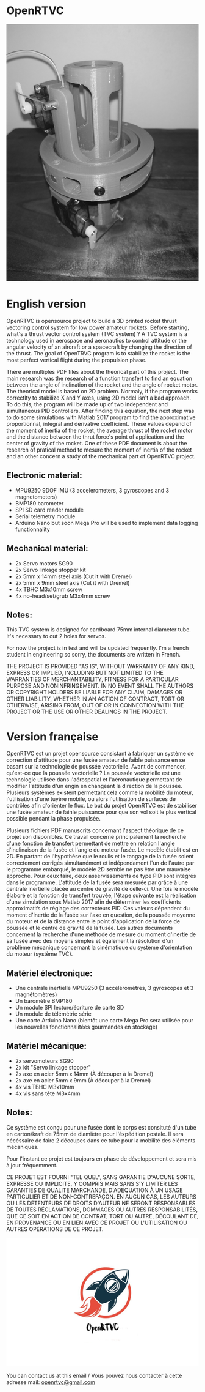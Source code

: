 # OpenRTVC

![TVC 3D printed system](/OpenRTVC.jpg)

# English version
OpenRTVC is opensource project to build a 3D printed rocket thrust vectoring control system for low power amateur rockets.
Before starting, what's a thrust vector control system (TVC system) ? A TVC system is a technology used in aerospace and aeronautics to control attitude or the angular velocity of an aircraft or a spacecraft by changing the direction of the thrust. The goal of OpenTRVC program is to stabilize the rocket is the most perfect vertical flight during the propulsion phase.

There are multiples PDF files about the theorical part of this project. The main research was the research of a function transfert to find an equation between the angle of inclination of the rocket and the angle of rocket motor. The theorical model is based on 2D problem. Normaly, if the program works correctlty to stabilize X and Y axes, using 2D model isn't a bad approach. To do this, the program will be made up of two independent and simultaneous PID controllers. After finding this equation, the next step was to do some simulations with Matlab 2017 program to find the approximative proportionnal, integral and derivative coefficient. These values depend of the moment of inertia of the rocket, the average thrust of the rocket motor and the distance between the thrut force's point of application and the center of gravity of the rocket. One of these PDF document is about the research of pratical method to mesure the moment of inertia of the rocket and an other concern a study of the mechanical part of OpenRTVC project.

## Electronic material:
  - MPU9250 9DOF IMU (3 accelerometers, 3 gyroscopes and 3 magnetometers)
  - BMP180 barometer
  - SPI SD card reader module
  - Serial telemetry module
  - Arduino Nano but soon Mega Pro will be used to implement data logging functionnality

## Mechanical material:
  - 2x Servo motors SG90
  - 2x Servo linkage stopper kit
  - 2x 5mm x 14mm steel axis (Cut it with Dremel)
  - 2x 5mm x 9mm steel axis (Cut it with Dremel)
  - 4x TBHC M3x10mm screw
  - 4x no-head/set/grub M3x4mm screw

## Notes:
This TVC system is designed for cardboard 75mm internal diameter tube. It's necessary to cut 2 holes for servos.

For now the project is in test and will be updated frequently. I'm a french student in engineering so sorry, the documents are written in French.

THE PROJECT IS PROVIDED "AS IS", WITHOUT WARRANTY OF ANY KIND, EXPRESS OR IMPLIED, INCLUDING BUT NOT LIMITED TO THE WARRANTIES OF MERCHANTABILITY, FITNESS FOR A PARTICULAR PURPOSE AND NONINFRINGEMENT. IN NO EVENT SHALL THE AUTHORS OR COPYRIGHT HOLDERS BE LIABLE FOR ANY CLAIM, DAMAGES OR OTHER LIABILITY, WHETHER IN AN ACTION OF CONTRACT, TORT OR OTHERWISE, ARISING FROM, OUT OF OR IN CONNECTION WITH THE PROJECT OR THE USE OR OTHER DEALINGS IN THE PROJECT.

# Version française
OpenRTVC est un projet opensource consistant à fabriquer un système de correction d'attitude pour une fusée amateur de faible puissance en se basant sur la technologie de poussée vectorielle. Avant de commencer, qu'est-ce que la poussée vectorielle ? La poussée vectorielle est une technologie utilisée dans l'aérospatial et l'aéronautique permettant de modifier l'attitude d'un engin en changeant la direction de la poussée. Plusieurs systèmes existent permettant cela comme la mobilité du moteur, l'utilisation d'une tuyère mobile, ou alors l'utilisation de surfaces de contrôles afin d'orienter le flux. Le but du projet OpenRTVC est de stabiliser une fusée amateur de fainle puissance pour que son vol soit le plus vertical possible pendant la phase propulsée.

Plusieurs fichiers PDF manuscrits concernant l'aspect théorique de ce projet son disponibles. Ce travail concerne principalement la recherche d'une fonction de transfert permettant de mettre en relation l'angle d'inclinaison de la fusée et l'angle du moteur fusée. Le modèle établit est en 2D. En partant de l'hypothèse que le roulis et le tangage de la fusée soient correctement corrigés simultanément et indépendament l'un de l'autre par le programme embarqué, le modèle 2D semble ne pas être une mauvaise approche. Pour ceux faire, deux asservissements de type PID sont intégrés dans le programme. L'attitude de la fusée sera mesurée par grâce à une centrale inertielle placée au centre de gravité de celle-ci. Une fois le modèle élaboré et la fonction de transfert trouvée, l'étape suivante est la réalisation d'une simulation sous Matlab 2017 afin de déterminer les coefficients approximatifs de réglage des correcteurs PID. Ces valeurs dépendent du moment d'inertie de la fusée sur l'axe en question, de la poussée moyenne du moteur et de la distance entre le point d'application de la force de poussée et le centre de gravité de la fusée. Les autres documents concernent la recherche d'une méthode de mesure du moment d'inertie de sa fusée avec des moyens simples et également la résolution d'un problème mécanique concernant la cinématique du système d'orientation du moteur (système TVC).

## Matériel électronique:
  - Une centrale inertielle MPU9250 (3 accéléromètres, 3 gyroscopes et 3 magnétomètres)
  - Un baromètre BMP180
  - Un module SPI lecture/écriture de carte SD
  - Un module de télémétrie série
  - Une carte Arduino Nano (bientôt une carte Mega Pro sera utilisée pour les nouvelles fonctionnalitées gourmandes en stockage)

## Matériel mécanique:
  - 2x servomoteurs SG90
  - 2x kit "Servo linkage stopper"
  - 2x axe en acier 5mm x 14mm (À découper à la Dremel)
  - 2x axe en acier 5mm x 9mm (À découper à la Dremel)
  - 4x vis TBHC M3x10mm
  - 4x vis sans tête M3x4mm

## Notes:
Ce système est conçu pour une fusée dont le corps est consituté d'un tube en carton/kraft de 75mm de diamiètre pour l'éxpédition postale. Il sera nécéssaire de faire 2 découpes dans ce tube pour la mobilité des éléments mécaniques.

Pour l'instant ce projet est toujours en phase de développement et sera mis à jour fréquemment.

CE PROJET EST FOURNI "TEL QUEL", SANS GARANTIE D'AUCUNE SORTE, EXPRESSE OU IMPLICITE, Y COMPRIS MAIS SANS S'Y LIMITER LES GARANTIES DE QUALITÉ MARCHANDE, D'ADÉQUATION À UN USAGE PARTICULIER ET DE NON-CONTREFAÇON. EN AUCUN CAS, LES AUTEURS OU LES DÉTENTEURS DE DROITS D'AUTEUR NE SERONT RESPONSABLES DE TOUTES RÉCLAMATIONS, DOMMAGES OU AUTRES RESPONSABILITÉS, QUE CE SOIT EN ACTION DE CONTRAT, TORT OU AUTRE, DÉCOULANT DE, EN PROVENANCE OU EN LIEN AVEC CE PROJET OU L'UTILISATION OU AUTRES OPÉRATIONS DE CE PROJET.

![TVC 3D printed system](/logo-openrtvc.jpg)

You can contact us at this email / Vous pouvez nous contacter à cette adresse mail:
openrtvc@gmail.com
